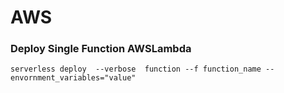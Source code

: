# AWS

### Deploy Single Function AWSLambda

```console
serverless deploy  --verbose  function --f function_name --envornment_variables="value" 
```
